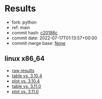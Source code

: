 # Results

- fork: python
- ref: main
- commit hash: [c20186c](https://github.com/python/cpython/commit/c20186c)
- commit date: 2022-07-17T01:13:57+00:00
- commit merge base: [None](https://github.com/python/cpython/commit/None)

## linux x86_64

- [raw results](bm-20220717-linux-x86_64-python-main-3.12.0a1%2B-c20186c.json)
- [table vs. 3.10.4](bm-20220717-linux-x86_64-python-main-3.12.0a1%2B-c20186c-vs-3.10.4.md)
- [plot vs. 3.10.4](bm-20220717-linux-x86_64-python-main-3.12.0a1%2B-c20186c-vs-3.10.4.png)
- [table vs. 3.11.0](bm-20220717-linux-x86_64-python-main-3.12.0a1%2B-c20186c-vs-3.11.0.md)
- [plot vs. 3.11.0](bm-20220717-linux-x86_64-python-main-3.12.0a1%2B-c20186c-vs-3.11.0.png)

